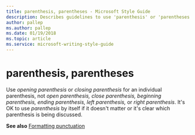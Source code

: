 ```yaml
---
title: parenthesis, parentheses - Microsoft Style Guide
description: Describes guidelines to use 'parenthesis' or 'parentheses' in Microsoft documents and provides a link to formatting punctuation.
author: pallep
ms.author: pallep
ms.date: 01/19/2018
ms.topic: article
ms.service: microsoft-writing-style-guide
---
```


# parenthesis, parentheses

Use *opening parenthesis* or *closing parenthesis* for an individual parenthesis, not *open parenthesis,* *close parenthesis,* *beginning parenthesis,* *ending parenthesis,* *left parenthesis,* or *right parenthesis*. It's OK to use *parenthesis* by itself if it doesn't matter or it's clear which parenthesis is being discussed.

**See also** [Formatting punctuation](~/punctuation/formatting-punctuation.md)
